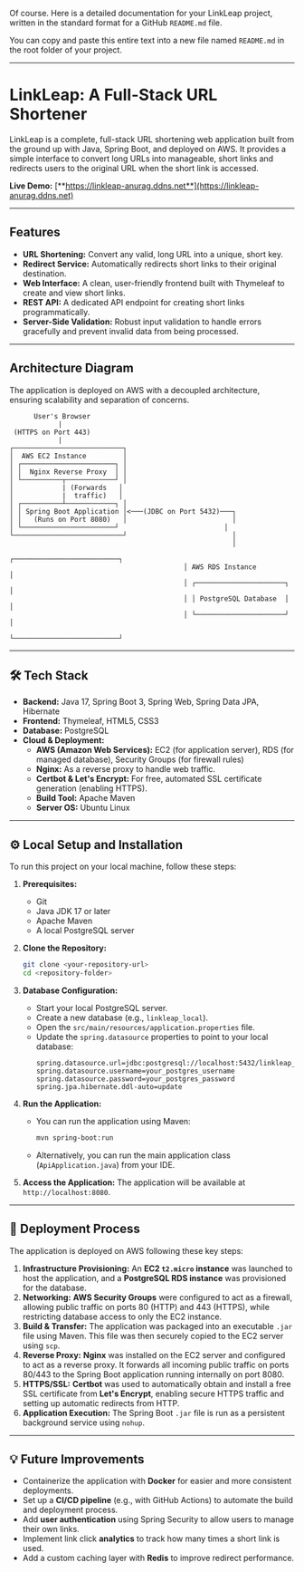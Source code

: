 Of course. Here is a detailed documentation for your LinkLeap project, written in the standard format for a GitHub `README.md` file.

You can copy and paste this entire text into a new file named `README.md` in the root folder of your project.

-----

# LinkLeap: A Full-Stack URL Shortener

LinkLeap is a complete, full-stack URL shortening web application built from the ground up with Java, Spring Boot, and deployed on AWS. It provides a simple interface to convert long URLs into manageable, short links and redirects users to the original URL when the short link is accessed.

**Live Demo:** [**https://linkleap-anurag.ddns.net**](https://linkleap-anurag.ddns.net)

-----

## Features

* **URL Shortening:** Convert any valid, long URL into a unique, short key.
* **Redirect Service:** Automatically redirects short links to their original destination.
* **Web Interface:** A clean, user-friendly frontend built with Thymeleaf to create and view short links.
* **REST API:** A dedicated API endpoint for creating short links programmatically.
* **Server-Side Validation:** Robust input validation to handle errors gracefully and prevent invalid data from being processed.

-----

## Architecture Diagram

The application is deployed on AWS with a decoupled architecture, ensuring scalability and separation of concerns.

```
      User's Browser
            |
 (HTTPS on Port 443)
            |
┌───────────────────────────┐
│  AWS EC2 Instance         │
│ ┌───────────────────────┐ │
│ │  Nginx Reverse Proxy  │ │
│ └──────────┬────────────┘ │
│            | (Forwards   │
│            |  traffic)   │
│ ┌──────────┴────────────┐ │
│ │ Spring Boot Application │<───(JDBC on Port 5432)───┐
│ │   (Runs on Port 8080)   │                          │
│ └───────────────────────┘                          │
└───────────────────────────┘                          │
                                                       │
                                           ┌──────────────────────────┐
                                           │ AWS RDS Instance         │
                                           │ ┌──────────────────────┐ │
                                           │ │ PostgreSQL Database  │ │
                                           │ └──────────────────────┘ │
                                           └──────────────────────────┘
```

-----

## 🛠️ Tech Stack

* **Backend:** Java 17, Spring Boot 3, Spring Web, Spring Data JPA, Hibernate
* **Frontend:** Thymeleaf, HTML5, CSS3
* **Database:** PostgreSQL
* **Cloud & Deployment:**
    * **AWS (Amazon Web Services):** EC2 (for application server), RDS (for managed database), Security Groups (for firewall rules)
    * **Nginx:** As a reverse proxy to handle web traffic.
    * **Certbot & Let's Encrypt:** For free, automated SSL certificate generation (enabling HTTPS).
    * **Build Tool:** Apache Maven
    * **Server OS:** Ubuntu Linux

-----

## ⚙️ Local Setup and Installation

To run this project on your local machine, follow these steps:

1.  **Prerequisites:**

    * Git
    * Java JDK 17 or later
    * Apache Maven
    * A local PostgreSQL server

2.  **Clone the Repository:**

    ```bash
    git clone <your-repository-url>
    cd <repository-folder>
    ```

3.  **Database Configuration:**

    * Start your local PostgreSQL server.
    * Create a new database (e.g., `linkleap_local`).
    * Open the `src/main/resources/application.properties` file.
    * Update the `spring.datasource` properties to point to your local database:
      ```properties
      spring.datasource.url=jdbc:postgresql://localhost:5432/linkleap_local
      spring.datasource.username=your_postgres_username
      spring.datasource.password=your_postgres_password
      spring.jpa.hibernate.ddl-auto=update
      ```

4.  **Run the Application:**

    * You can run the application using Maven:
      ```bash
      mvn spring-boot:run
      ```
    * Alternatively, you can run the main application class (`ApiApplication.java`) from your IDE.

5.  **Access the Application:**
    The application will be available at `http://localhost:8080`.

-----

## 🚀 Deployment Process

The application is deployed on AWS following these key steps:

1.  **Infrastructure Provisioning:** An **EC2 `t2.micro` instance** was launched to host the application, and a **PostgreSQL RDS instance** was provisioned for the database.
2.  **Networking:** **AWS Security Groups** were configured to act as a firewall, allowing public traffic on ports 80 (HTTP) and 443 (HTTPS), while restricting database access to only the EC2 instance.
3.  **Build & Transfer:** The application was packaged into an executable `.jar` file using Maven. This file was then securely copied to the EC2 server using `scp`.
4.  **Reverse Proxy:** **Nginx** was installed on the EC2 server and configured to act as a reverse proxy. It forwards all incoming public traffic on ports 80/443 to the Spring Boot application running internally on port 8080.
5.  **HTTPS/SSL:** **Certbot** was used to automatically obtain and install a free SSL certificate from **Let's Encrypt**, enabling secure HTTPS traffic and setting up automatic redirects from HTTP.
6.  **Application Execution:** The Spring Boot `.jar` file is run as a persistent background service using `nohup`.

-----

## 💡 Future Improvements

* Containerize the application with **Docker** for easier and more consistent deployments.
* Set up a **CI/CD pipeline** (e.g., with GitHub Actions) to automate the build and deployment process.
* Add **user authentication** using Spring Security to allow users to manage their own links.
* Implement link click **analytics** to track how many times a short link is used.
* Add a custom caching layer with **Redis** to improve redirect performance.